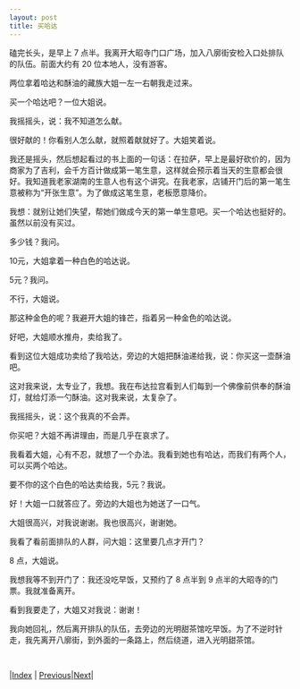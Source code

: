 ```yaml
---
layout: post
title: 买哈达
---
```


磕完长头，是早上 7 点半。我离开大昭寺门口广场，加入八廓街安检入口处排队的队伍。前面大约有 20 位本地人，没有游客。

两位拿着哈达和酥油的藏族大姐一左一右朝我走过来。

买一个哈达吧？一位大姐说。

我摇摇头，说：我不知道怎么献。

很好献的！你看别人怎么献，就照着献就好了。大姐笑着说。

我还是摇头，然后想起看过的书上面的一句话：在拉萨，早上是最好砍价的，因为商家为了吉利，会千方百计做成第一笔生意，这样就会预示着当天的生意都会很好。我知道我老家湖南的生意人也有这个讲究。在我老家，店铺开门后的第一笔生意被称为“开张生意”。为了做成这笔生意，老板愿意降价。

我想：就别让她们失望，帮她们做成今天的第一单生意吧。买一个哈达也挺好的。虽然以前没有买过。

多少钱？我问。

10元，大姐拿着一种白色的哈达说。

5元？我问。

不行，大姐说。

那这种金色的呢？我避开大姐的锋芒，指着另一种金色的哈达说。

好吧，大姐顺水推舟，卖给我了。

看到这位大姐成功卖给了我哈达，旁边的大姐把酥油递给我，说：你买这一壶酥油吧。

这对我来说，太专业了，我想。我在布达拉宫看到人们每到一个佛像前供奉的酥油灯，就给灯添一勺酥油。这对我来说，太复杂了。

我摇摇头，说：这个我真的不会弄。

你买吧？大姐不再讲理由，而是几乎在哀求了。

我看着大姐，心有不忍，就想了一个办法。我看到她也有哈达，而我们有两个人，可以买两个哈达。

要不你的这个白色的哈达卖给我，5元？我说。

好！大姐一口就答应了。旁边的大姐也为她送了一口气。

大姐很高兴，对我说谢谢。我也很高兴，谢谢她。

我看了看前面排队的人群，问大姐：这里要几点才开门？

8 点，大姐说。

我想我等不到开门了：我还没吃早饭，又预约了 8 点半到 9 点半的大昭寺的门票。我就准备离开。

看到我要走了，大姐又对我说：谢谢！

我向她回礼，然后离开排队的队伍，去旁边的光明甜茶馆吃早饭。为了不逆时针走，我先离开八廓街，到外面的一条路上，然后绕道，进入光明甜茶馆。

<br/>

|[Index](../) | [Previous](12-changtou)|[Next](15-tiancha)|
